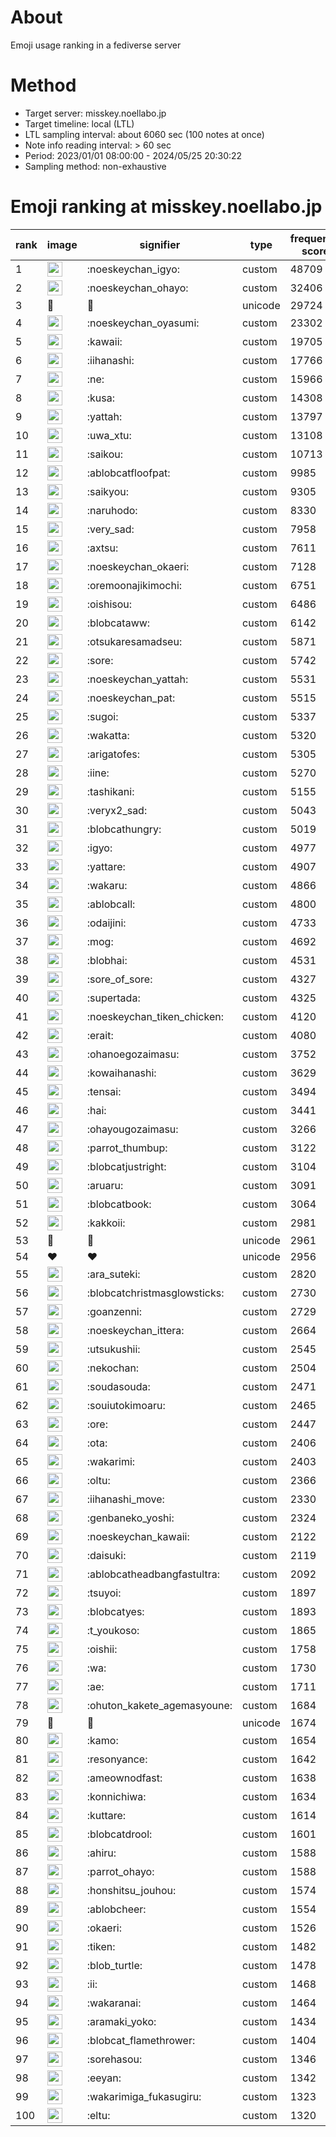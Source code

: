 # About
Emoji usage ranking in a fediverse server

# Method
- Target server: misskey.noellabo.jp
- Target timeline: local (LTL)
- LTL sampling interval: about 6060 sec (100 notes at once)
- Note info reading interval: > 60 sec
- Period: 2023/01/01 08:00:00 - 2024/05/25 20:30:22 
- Sampling method: non-exhaustive

# Emoji ranking at misskey.noellabo.jp

|rank|image|signifier|type|frequency score|
|----|----|----|----|----|
|1|<img height="24" src="https://misskey.noellabo.jp/emoji/noeskeychan_igyo.webp">|:noeskeychan_igyo:|custom|48709|
|2|<img height="24" src="https://misskey.noellabo.jp/emoji/noeskeychan_ohayo.webp">|:noeskeychan_ohayo:|custom|32406|
|3|🎉|🎉|unicode|29724|
|4|<img height="24" src="https://misskey.noellabo.jp/emoji/noeskeychan_oyasumi.webp">|:noeskeychan_oyasumi:|custom|23302|
|5|<img height="24" src="https://misskey.noellabo.jp/emoji/kawaii.webp">|:kawaii:|custom|19705|
|6|<img height="24" src="https://misskey.noellabo.jp/emoji/iihanashi.webp">|:iihanashi:|custom|17766|
|7|<img height="24" src="https://misskey.noellabo.jp/emoji/ne.webp">|:ne:|custom|15966|
|8|<img height="24" src="https://misskey.noellabo.jp/emoji/kusa.webp">|:kusa:|custom|14308|
|9|<img height="24" src="https://misskey.noellabo.jp/emoji/yattah.webp">|:yattah:|custom|13797|
|10|<img height="24" src="https://misskey.noellabo.jp/emoji/uwa_xtu.webp">|:uwa_xtu:|custom|13108|
|11|<img height="24" src="https://misskey.noellabo.jp/emoji/saikou.webp">|:saikou:|custom|10713|
|12|<img height="24" src="https://misskey.noellabo.jp/emoji/ablobcatfloofpat.webp">|:ablobcatfloofpat:|custom|9985|
|13|<img height="24" src="https://misskey.noellabo.jp/emoji/saikyou.webp">|:saikyou:|custom|9305|
|14|<img height="24" src="https://misskey.noellabo.jp/emoji/naruhodo.webp">|:naruhodo:|custom|8330|
|15|<img height="24" src="https://misskey.noellabo.jp/emoji/very_sad.webp">|:very_sad:|custom|7958|
|16|<img height="24" src="https://misskey.noellabo.jp/emoji/axtsu.webp">|:axtsu:|custom|7611|
|17|<img height="24" src="https://misskey.noellabo.jp/emoji/noeskeychan_okaeri.webp">|:noeskeychan_okaeri:|custom|7128|
|18|<img height="24" src="https://misskey.noellabo.jp/emoji/oremoonajikimochi.webp">|:oremoonajikimochi:|custom|6751|
|19|<img height="24" src="https://misskey.noellabo.jp/emoji/oishisou.webp">|:oishisou:|custom|6486|
|20|<img height="24" src="https://misskey.noellabo.jp/emoji/blobcataww.webp">|:blobcataww:|custom|6142|
|21|<img height="24" src="https://misskey.noellabo.jp/emoji/otsukaresamadseu.webp">|:otsukaresamadseu:|custom|5871|
|22|<img height="24" src="https://misskey.noellabo.jp/emoji/sore.webp">|:sore:|custom|5742|
|23|<img height="24" src="https://misskey.noellabo.jp/emoji/noeskeychan_yattah.webp">|:noeskeychan_yattah:|custom|5531|
|24|<img height="24" src="https://misskey.noellabo.jp/emoji/noeskeychan_pat.webp">|:noeskeychan_pat:|custom|5515|
|25|<img height="24" src="https://misskey.noellabo.jp/emoji/sugoi.webp">|:sugoi:|custom|5337|
|26|<img height="24" src="https://misskey.noellabo.jp/emoji/wakatta.webp">|:wakatta:|custom|5320|
|27|<img height="24" src="https://misskey.noellabo.jp/emoji/arigatofes.webp">|:arigatofes:|custom|5305|
|28|<img height="24" src="https://misskey.noellabo.jp/emoji/iine.webp">|:iine:|custom|5270|
|29|<img height="24" src="https://misskey.noellabo.jp/emoji/tashikani.webp">|:tashikani:|custom|5155|
|30|<img height="24" src="https://misskey.noellabo.jp/emoji/veryx2_sad.webp">|:veryx2_sad:|custom|5043|
|31|<img height="24" src="https://misskey.noellabo.jp/emoji/blobcathungry.webp">|:blobcathungry:|custom|5019|
|32|<img height="24" src="https://misskey.noellabo.jp/emoji/igyo.webp">|:igyo:|custom|4977|
|33|<img height="24" src="https://misskey.noellabo.jp/emoji/yattare.webp">|:yattare:|custom|4907|
|34|<img height="24" src="https://misskey.noellabo.jp/emoji/wakaru.webp">|:wakaru:|custom|4866|
|35|<img height="24" src="https://misskey.noellabo.jp/emoji/ablobcall.webp">|:ablobcall:|custom|4800|
|36|<img height="24" src="https://misskey.noellabo.jp/emoji/odaijini.webp">|:odaijini:|custom|4733|
|37|<img height="24" src="https://misskey.noellabo.jp/emoji/mog.webp">|:mog:|custom|4692|
|38|<img height="24" src="https://misskey.noellabo.jp/emoji/blobhai.webp">|:blobhai:|custom|4531|
|39|<img height="24" src="https://misskey.noellabo.jp/emoji/sore_of_sore.webp">|:sore_of_sore:|custom|4327|
|40|<img height="24" src="https://misskey.noellabo.jp/emoji/supertada.webp">|:supertada:|custom|4325|
|41|<img height="24" src="https://misskey.noellabo.jp/emoji/noeskeychan_tiken_chicken.webp">|:noeskeychan_tiken_chicken:|custom|4120|
|42|<img height="24" src="https://misskey.noellabo.jp/emoji/erait.webp">|:erait:|custom|4080|
|43|<img height="24" src="https://misskey.noellabo.jp/emoji/ohanoegozaimasu.webp">|:ohanoegozaimasu:|custom|3752|
|44|<img height="24" src="https://misskey.noellabo.jp/emoji/kowaihanashi.webp">|:kowaihanashi:|custom|3629|
|45|<img height="24" src="https://misskey.noellabo.jp/emoji/tensai.webp">|:tensai:|custom|3494|
|46|<img height="24" src="https://misskey.noellabo.jp/emoji/hai.webp">|:hai:|custom|3441|
|47|<img height="24" src="https://misskey.noellabo.jp/emoji/ohayougozaimasu.webp">|:ohayougozaimasu:|custom|3266|
|48|<img height="24" src="https://misskey.noellabo.jp/emoji/parrot_thumbup.webp">|:parrot_thumbup:|custom|3122|
|49|<img height="24" src="https://misskey.noellabo.jp/emoji/blobcatjustright.webp">|:blobcatjustright:|custom|3104|
|50|<img height="24" src="https://misskey.noellabo.jp/emoji/aruaru.webp">|:aruaru:|custom|3091|
|51|<img height="24" src="https://misskey.noellabo.jp/emoji/blobcatbook.webp">|:blobcatbook:|custom|3064|
|52|<img height="24" src="https://misskey.noellabo.jp/emoji/kakkoii.webp">|:kakkoii:|custom|2981|
|53|🍗|🍗|unicode|2961|
|54|❤|❤|unicode|2956|
|55|<img height="24" src="https://misskey.noellabo.jp/emoji/ara_suteki.webp">|:ara_suteki:|custom|2820|
|56|<img height="24" src="https://misskey.noellabo.jp/emoji/blobcatchristmasglowsticks.webp">|:blobcatchristmasglowsticks:|custom|2730|
|57|<img height="24" src="https://misskey.noellabo.jp/emoji/goanzenni.webp">|:goanzenni:|custom|2729|
|58|<img height="24" src="https://misskey.noellabo.jp/emoji/noeskeychan_ittera.webp">|:noeskeychan_ittera:|custom|2664|
|59|<img height="24" src="https://misskey.noellabo.jp/emoji/utsukushii.webp">|:utsukushii:|custom|2545|
|60|<img height="24" src="https://misskey.noellabo.jp/emoji/nekochan.webp">|:nekochan:|custom|2504|
|61|<img height="24" src="https://misskey.noellabo.jp/emoji/soudasouda.webp">|:soudasouda:|custom|2471|
|62|<img height="24" src="https://misskey.noellabo.jp/emoji/souiutokimoaru.webp">|:souiutokimoaru:|custom|2465|
|63|<img height="24" src="https://misskey.noellabo.jp/emoji/ore.webp">|:ore:|custom|2447|
|64|<img height="24" src="https://misskey.noellabo.jp/emoji/ota.webp">|:ota:|custom|2406|
|65|<img height="24" src="https://misskey.noellabo.jp/emoji/wakarimi.webp">|:wakarimi:|custom|2403|
|66|<img height="24" src="https://misskey.noellabo.jp/emoji/oltu.webp">|:oltu:|custom|2366|
|67|<img height="24" src="https://misskey.noellabo.jp/emoji/iihanashi_move.webp">|:iihanashi_move:|custom|2330|
|68|<img height="24" src="https://misskey.noellabo.jp/emoji/genbaneko_yoshi.webp">|:genbaneko_yoshi:|custom|2324|
|69|<img height="24" src="https://misskey.noellabo.jp/emoji/noeskeychan_kawaii.webp">|:noeskeychan_kawaii:|custom|2122|
|70|<img height="24" src="https://misskey.noellabo.jp/emoji/daisuki.webp">|:daisuki:|custom|2119|
|71|<img height="24" src="https://misskey.noellabo.jp/emoji/ablobcatheadbangfastultra.webp">|:ablobcatheadbangfastultra:|custom|2092|
|72|<img height="24" src="https://misskey.noellabo.jp/emoji/tsuyoi.webp">|:tsuyoi:|custom|1897|
|73|<img height="24" src="https://misskey.noellabo.jp/emoji/blobcatyes.webp">|:blobcatyes:|custom|1893|
|74|<img height="24" src="https://misskey.noellabo.jp/emoji/t_youkoso.webp">|:t_youkoso:|custom|1865|
|75|<img height="24" src="https://misskey.noellabo.jp/emoji/oishii.webp">|:oishii:|custom|1758|
|76|<img height="24" src="https://misskey.noellabo.jp/emoji/wa.webp">|:wa:|custom|1730|
|77|<img height="24" src="https://misskey.noellabo.jp/emoji/ae.webp">|:ae:|custom|1711|
|78|<img height="24" src="https://misskey.noellabo.jp/emoji/ohuton_kakete_agemasyoune.webp">|:ohuton_kakete_agemasyoune:|custom|1684|
|79|👀|👀|unicode|1674|
|80|<img height="24" src="https://misskey.noellabo.jp/emoji/kamo.webp">|:kamo:|custom|1654|
|81|<img height="24" src="https://misskey.noellabo.jp/emoji/resonyance.webp">|:resonyance:|custom|1642|
|82|<img height="24" src="https://misskey.noellabo.jp/emoji/ameownodfast.webp">|:ameownodfast:|custom|1638|
|83|<img height="24" src="https://misskey.noellabo.jp/emoji/konnichiwa.webp">|:konnichiwa:|custom|1634|
|84|<img height="24" src="https://misskey.noellabo.jp/emoji/kuttare.webp">|:kuttare:|custom|1614|
|85|<img height="24" src="https://misskey.noellabo.jp/emoji/blobcatdrool.webp">|:blobcatdrool:|custom|1601|
|86|<img height="24" src="https://misskey.noellabo.jp/emoji/ahiru.webp">|:ahiru:|custom|1588|
|87|<img height="24" src="https://misskey.noellabo.jp/emoji/parrot_ohayo.webp">|:parrot_ohayo:|custom|1588|
|88|<img height="24" src="https://misskey.noellabo.jp/emoji/honshitsu_jouhou.webp">|:honshitsu_jouhou:|custom|1574|
|89|<img height="24" src="https://misskey.noellabo.jp/emoji/ablobcheer.webp">|:ablobcheer:|custom|1554|
|90|<img height="24" src="https://misskey.noellabo.jp/emoji/okaeri.webp">|:okaeri:|custom|1526|
|91|<img height="24" src="https://misskey.noellabo.jp/emoji/tiken.webp">|:tiken:|custom|1482|
|92|<img height="24" src="https://misskey.noellabo.jp/emoji/blob_turtle.webp">|:blob_turtle:|custom|1478|
|93|<img height="24" src="https://misskey.noellabo.jp/emoji/ii.webp">|:ii:|custom|1468|
|94|<img height="24" src="https://misskey.noellabo.jp/emoji/wakaranai.webp">|:wakaranai:|custom|1464|
|95|<img height="24" src="https://misskey.noellabo.jp/emoji/aramaki_yoko.webp">|:aramaki_yoko:|custom|1434|
|96|<img height="24" src="https://misskey.noellabo.jp/emoji/blobcat_flamethrower.webp">|:blobcat_flamethrower:|custom|1404|
|97|<img height="24" src="https://misskey.noellabo.jp/emoji/sorehasou.webp">|:sorehasou:|custom|1346|
|98|<img height="24" src="https://misskey.noellabo.jp/emoji/eeyan.webp">|:eeyan:|custom|1342|
|99|<img height="24" src="https://misskey.noellabo.jp/emoji/wakarimiga_fukasugiru.webp">|:wakarimiga_fukasugiru:|custom|1323|
|100|<img height="24" src="https://misskey.noellabo.jp/emoji/eltu.webp">|:eltu:|custom|1320|

